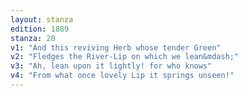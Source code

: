 ```yaml
---
layout: stanza
edition: 1889
stanza: 20
v1: "And this reviving Herb whose tender Green"
v2: "Fledges the River-Lip on which we lean&mdash;"
v3: "Ah, lean upon it lightly! for who knows"
v4: "From what once lovely Lip it springs unseen!"
---
```

